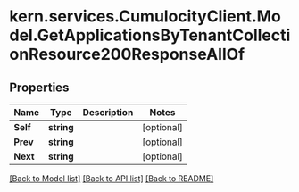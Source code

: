 # kern.services.CumulocityClient.Model.GetApplicationsByTenantCollectionResource200ResponseAllOf

## Properties

Name | Type | Description | Notes
------------ | ------------- | ------------- | -------------
**Self** | **string** |  | [optional] 
**Prev** | **string** |  | [optional] 
**Next** | **string** |  | [optional] 

[[Back to Model list]](../README.md#documentation-for-models) [[Back to API list]](../README.md#documentation-for-api-endpoints) [[Back to README]](../README.md)

